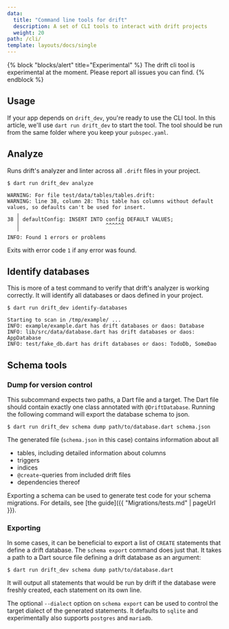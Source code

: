 ```yaml
---
data:
  title: "Command line tools for drift"
  description: A set of CLI tools to interact with drift projects
  weight: 20
path: /cli/
template: layouts/docs/single
---
```


{% block "blocks/alert" title="Experimental"  %}
The drift cli tool is experimental at the moment. Please report all issues you can find.
{% endblock %}

## Usage

If your app depends on `drift_dev`, you're ready to use the CLI tool.
In this article, we'll use `dart run drift_dev` to start the tool.
The tool should be run from the same folder where you keep your `pubspec.yaml`.

## Analyze

Runs drift's analyzer and linter across all `.drift` files in your project.

```
$ dart run drift_dev analyze

WARNING: For file test/data/tables/tables.drift:
WARNING: line 38, column 28: This table has columns without default values, so defaults can't be used for insert.
   ╷
38 │ defaultConfig: INSERT INTO config DEFAULT VALUES;
   │                            ^^^^^^
   ╵
INFO: Found 1 errors or problems
```

Exits with error code `1` if any error was found.

## Identify databases

This is more of a test command to verify that drift's analyzer is working correctly.
It will identify all databases or daos defined in your project.

```
$ dart run drift_dev identify-databases

Starting to scan in /tmp/example/ ...
INFO: example/example.dart has drift databases or daos: Database
INFO: lib/src/data/database.dart has drift databases or daos: AppDatabase
INFO: test/fake_db.dart has drift databases or daos: TodoDb, SomeDao
```

## Schema tools

### Dump for version control

This subcommand expects two paths, a Dart file and a target. The Dart file should contain
exactly one class annotated with `@DriftDatabase`. Running the following command will export
the database schema to json.

```
$ dart run drift_dev schema dump path/to/database.dart schema.json
```

The generated file (`schema.json` in this case) contains information about all

- tables, including detailed information about columns
- triggers
- indices
- `@create`-queries from included drift files
- dependencies thereof

Exporting a schema can be used to generate test code for your schema migrations. For details,
see [the guide]({{ "Migrations/tests.md" | pageUrl }}).

### Exporting

In some cases, it can be beneficial to export a list of `CREATE` statements that define a
drift database.
The `schema export` command does just that. It takes a path to a Dart source file defining
a drift database as an argument:

```
$ dart run drift_dev schema dump path/to/database.dart
```

It will output all statements that would be run by drift if the database were freshly created,
each statement on its own line.

The optional `--dialect` option on `schema export` can be used to control the target dialect
of the generated statements. It defaults to `sqlite` and experimentally also supports
`postgres` and `mariadb`.